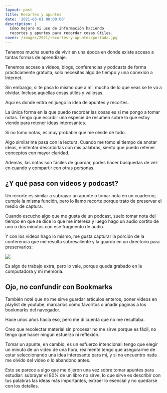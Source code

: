 ```yaml
---
layout: post
title: Recortes y apuntes
date: '2021-03-01 00:00:00'
description: |
  Cómo mejoré mi uso de información haciendo
  recortes y apuntes para recordar cosas útiles.
cover: /images/2021/recortes-y-apuntes/portada.jpg
---
```


Tenemos mucha suerte de vivir en una época en donde existe acceso
a tantas formas de aprendizaje.

Tenemos acceso a videos, blogs, conferencias y podcasts
de forma prácticamente gratuita, solo necesitas algo
de tiempo y una conexión a Internet.

Sin embargo, si te pasa lo mismo que a mí, mucho de lo que
veas se te va a olvidar. Incluso aquellas cosas útiles
y valiosas. 

Aquí es donde entra en juego la idea de apuntes y recortes. 

La única forma en la que puedo recordar las cosas es si me pongo a
tomar notas. Tengo que escribir una especie de resumen sobre lo
que estoy viendo para retener ideas interesantes.

Si no tomo notas, es muy probable que me olvide de todo.

Algo similar me pasa con la lectura: Cuando me tomo el tiempo de
anotar ideas, e intentar describirlas con mis palabras, siento
que puedo retener conceptos con mayor claridad.

Además, las notas son fáciles de guardar, podes hacer búsquedas
de vez en cuando y compartir con otras personas.

## ¿Y qué pasa con videos y podcast?

Un recorte es similar a subrayar un apunte o tomar nota
en un cuaderno; cumple la misma función, pero lo llamo
recorte porque trato de preservar el medio de captura.

Cuando escucho algo que me gusta de un podcast, suelo tomar
nota del tiempo en que se dice lo que me interesa y luego hago
un audio cortito de uno o dos minutos con ese fragmento de
audio.

Y con los videos hago lo mismo, me gusta capturar la porción de la
conferencia que me resulta sobresaliente y la guardo en
un directorio para preservarlos:

![](/images/2021/recortes-y-apuntes/videos.jpg)

Es algo de trabajo extra, pero lo vale, porque queda grabado en la
computadora y mi memoria.

## Ojo, no confundir con Bookmarks

También noté que no me sirve guardar artículos enteros, poner videos en playlist de
youtube, marcarlos como favoritos o añadir páginas a los bookmarks del navegador.

Hace unos años hacía eso, pero me di cuenta que no me resultaba.

Creo que recolectar material sin procesar no me sirve porque es fácil, no
tengo que hacer ningún esfuerzo ni reflexión.

Tomar un apunte, en cambio, es un esfuerzo intencional: tengo
que elegir un minuto de un video de una hora, realmente tengo que asegurarme
de estar seleccionando una idea interesante para mí, y si no encuentro nada
me olvido del video o lo abandono antes.

Esto se parece a algo que me dijeron una vez sobre tomar apuntes
para estudiar: subrayar el 80% de un libro no sirve, lo que sirve es describir
con tus palabras las ideas más importantes, extraer lo esencial y no quedarse
con los detalles.
